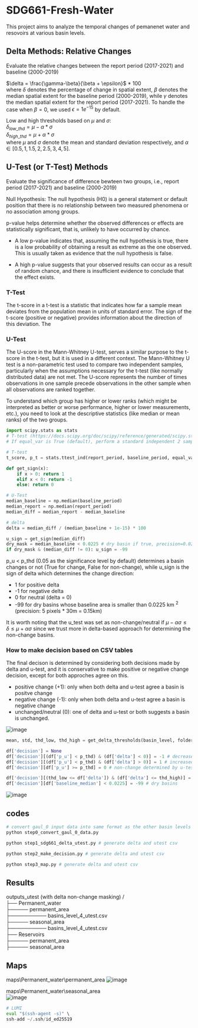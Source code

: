 # SDG661-Fresh-Water
This project aims to analyze the temporal changes of pemanenet water and resovoirs at various basin levels.

## Delta Methods: Relative Changes 
Evaluate the relative changes between the report period (2017-2021) and baseline (2000-2019) 

$\delta = \frac{\gamma-\beta}{\beta + \epsilon}$ * 100 \
where $\delta$ denotes the percentage of change in spatial extent, $\beta$ denotes the median spatial extent for the baseline period (2000-2019), while $\gamma$ denotes the median spatial extent for the report period (2017-2021). 
To handle the case when $\beta = 0$, we used $\epsilon = 1e^{-15}$ by default.

Low and high thresholds based on $\mu$ and $\sigma$: \
$\delta_{low\_thd} = \mu - \alpha * \sigma$ \
$\delta_{high\_thd} = \mu + \alpha * \sigma$ \
where $\mu$ and $\sigma$ denote the mean and standard deviation respectively, and $\alpha \in [0.5, 1, 1.5, 2, 2.5, 3, 4, 5]$.

## U-Test (or T-Test) Methods
Evaluate the significance of difference bewteen two groups, i.e., report period (2017-2021) and baseline (2000-2019)

Null Hypothesis: The null hypothesis (H0) is a general statement or default position that there is no relationship between two measured phenomena or no association among groups. 

p-value helps determine whether the observed differences or effects are statistically significant, that is, unlikely to have occurred by chance.

- A low p-value indicates that, assuming the null hypothesis is true, there is a low probability of obtaining a result as extreme as the one observed. This is usually taken as evidence that the null hypothesis is false. 

- A high p-value suggests that your observed results can occur as a result of random chance, and there is insufficient evidence to conclude that the effect exists.

### T-Test
The t-score in a t-test is a statistic that indicates how far a sample mean deviates from the population mean in units of standard error. The sign of the t-score (positive or negative) provides information about the direction of this deviation. The 

### U-Test
The U-score in the Mann-Whitney U-test, serves a similar purpose to the t-score in the t-test, but it is used in a different context. The Mann-Whitney U test is a non-parametric test used to compare two independent samples, particularly when the assumptions necessary for the t-test (like normally distributed data) are not met. The U-score represents the number of times observations in one sample precede observations in the other sample when all observations are ranked together.

To understand which group has higher or lower ranks (which might be interpreted as better or worse performance, higher or lower measurements, etc.), you need to look at the descriptive statistics (like median or mean ranks) of the two groups.

```python 
import scipy.stats as stats
# T-test (https://docs.scipy.org/doc/scipy/reference/generated/scipy.stats.ttest_ind.html)
# If equal_var is True (default), perform a standard independent 2 sample test that assumes equal population variances. If False, perform Welch’s t-test, which does not assume equal population variance .

# T-test
t_score, p_t = stats.ttest_ind(report_period, baseline_period, equal_var=False)

def get_sign(x):
    if x > 0: return 1
    elif x < 0: return -1
    else: return 0

# U-Test
median_baseline = np.median(baseline_period)
median_report = np.median(report_period)
median_diff = median_report - median_baseline

# delta
delta = median_diff / (median_baseline + 1e-15) * 100

u_sign = get_sign(median_diff)
dry_mask = median_baseline < 0.0225 # dry basin if true, precision=0.0225
if dry_mask & (median_diff != 0): u_sign = -99
```

p_u < p_thd (0.05 as the significance level by default) determines a basin changes or not (True for change, False for non-change), while u_sign is the sign of delta which determines the change direction:
- 1 for positive delta 
- -1 for negative delta 
- 0 for neutral (delta = 0)
- -99 for dry basins whose baseline area is smaller than 0.0225 km $^2$ (precision: 5 pixels * 30m = 0.15km)

It is worth noting that the u_test was set as non-change/neutral if $\mu - \alpha \sigma \leq \delta  \leq \mu + \alpha \sigma$ since we trust more in delta-based approach for determining the non-change basins.

### How to make decision based on CSV tables
The final decison is determined by considering both decisions made by delta and u-test, and it is conservative to make positive or negative change decision, except for both approches agree on this.
- positive change (+1):  only when both delta and u-test agree a basin is positve change
- negative change (-1): only when both delta and u-test agree a basin is negative change
- unchanged/neutral (0): one of delta and u-test or both suggests a basin is unchanged. 

![image](figures/SDG-decision-logic.png)

```python 
mean, std, thd_low, thd_high = get_delta_thresholds(basin_level, folder, area, alpha)

df['decision'] = None
df['decision'][(df['p_u'] < p_thd) & (df['delta'] < 0)] = -1 # decreased basins determined by utest
df['decision'][(df['p_u'] < p_thd) & (df['delta'] > 0)] = 1 # increased basins  determined by utest
df['decision'][df['p_u'] >= p_thd] = 0 # non-change determined by u-test

df['decision'][(thd_low <= df['delta']) & (df['delta'] <= thd_high)] = 0 # non-change determined by delta mean and std
df['decision'][df['baseline_median'] < 0.0225] = -99 # dry basins
```


![image](figures/csv_screenshot.png)


## codes
```python 
# convert gaul_0 input data into same format as the other basin levels (3-8).
python step0_convert_gaul_0_data.py 

python step1_sdg661_delta_utest.py # generate delta and utest csv

python step2_make_decision.py # generate delta and utest csv

python step3_map.py # generate delta and utest csv

```



## Results

outputs_utest (with delta non-change masking) / \
├── Permanent_water \
├───── permanent_area\
├────────── basins_level_4_utest.csv\
├───── seasonal_area\
├────────── basins_level_4_utest.csv\
├── Reservoirs\
├───── permanent_area\
├───── seasonal_area

## Maps

maps\Permanent_water\permanent_area
![image](figures/Permanent_water_permanent_area_utest_a_2_p_0_05.png)

maps\Permanent_water\seasonal_area \
![image](figures/Permanent_water_seasonal_area_utest_a_2_p_0_05.png)



```python 
# LUMI
eval "$(ssh-agent -s)" \
ssh-add ~/.ssh/id_ed25519
```